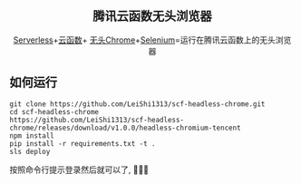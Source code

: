 <p align="center">
    <h2 align="center">腾讯云函数无头浏览器</h2>
</p>

<p align="center"><a href="http://serverless.com/">Serverless</a>+<a href="https://cloud.tencent.com/product/scf">云函数</a>+ <a href="https://chromium.googlesource.com/chromium/src/+/lkgr/headless/README.md">无头Chrome</a>+<a href="https://selenium-python.readthedocs.io/">Selenium</a>=运行在腾讯云函数上的无头浏览器</p>


## 如何运行

```
git clone https://github.com/LeiShi1313/scf-headless-chrome.git
cd scf-headless-chrome
https://github.com/LeiShi1313/scf-headless-chrome/releases/download/v1.0.0/headless-chromium-tencent
npm install
pip install -r requirements.txt -t .
sls deploy
```
按照命令行提示登录然后就可以了, :tada::tada::tada:
